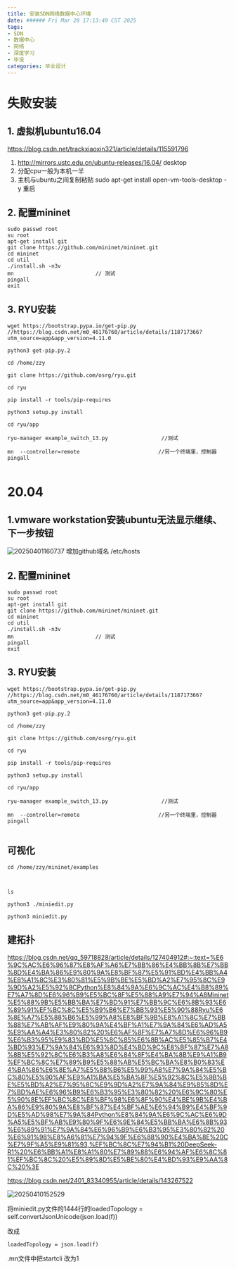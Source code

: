 ```yaml
---
title: 安装SDN网络数据中心环境
date: ###### Fri Mar 28 17:13:49 CST 2025
tags: 
- SDN
- 数据中心
- 网络
- 深度学习
- 毕设
categories: 毕业设计
---
```

# 失败安装
## 1. 虚拟机ubuntu16.04
https://blog.csdn.net/trackxiaoxin321/article/details/115591796
1. http://mirrors.ustc.edu.cn/ubuntu-releases/16.04/         desktop
2. 分配cpu一般为本机一半
3. 主机与ubuntu之间复制粘贴
sudo apt-get install open-vm-tools-desktop -y 
重启
## 2. 配置mininet
```
sudo passwd root
su root
apt-get install git
git clone https://github.com/mininet/mininet.git
cd mininet
cd util
./install.sh -n3v
mn                          // 测试
pingall
exit
```
## 3. RYU安装
```
wget https://bootstrap.pypa.io/get-pip.py       //https://blog.csdn.net/m0_46176760/article/details/118717366?utm_source=app&app_version=4.11.0

python3 get-pip.py.2

cd /home/zzy

git clone https://github.com/osrg/ryu.git

cd ryu

pip install -r tools/pip-requires

python3 setup.py install

cd ryu/app

ryu-manager example_switch_13.py                 //测试

mn  --controller=remote                         //另一个终端里，控制器
pingall


```

# 20.04

## 1.vmware workstation安装ubuntu无法显示继续、下一步按钮
![20250401160737](https://cdn.jsdelivr.net/gh/Yolo-ZZY/Image/20250401160737.png)
增加github域名
/etc/hosts
## 2. 配置mininet
```
sudo passwd root
su root
apt-get install git
git clone https://github.com/mininet/mininet.git
cd mininet
cd util
./install.sh -n3v
mn                          // 测试
pingall
exit
```
## 3. RYU安装
```
wget https://bootstrap.pypa.io/get-pip.py       //https://blog.csdn.net/m0_46176760/article/details/118717366?utm_source=app&app_version=4.11.0

python3 get-pip.py.2

cd /home/zzy

git clone https://github.com/osrg/ryu.git

cd ryu

pip install -r tools/pip-requires

python3 setup.py install

cd ryu/app

ryu-manager example_switch_13.py                 //测试

mn  --controller=remote                         //另一个终端里，控制器
pingall


```

## 可视化
```
cd /home/zzy/mininet/examples



ls

python3 ./miniedit.py

python3 miniedit.py
```


## 建拓扑
https://blog.csdn.net/qq_59718828/article/details/127404912#:~:text=%E6%9C%AC%E6%96%87%E8%AF%A6%E7%BB%86%E4%BB%8B%E7%BB%8D%E4%BA%86%E9%80%9A%E8%BF%87%E5%91%BD%E4%BB%A4%E8%A1%8C%E3%80%81%E5%9B%BE%E5%BD%A2%E7%95%8C%E9%9D%A2%E5%92%8CPython%E8%84%9A%E6%9C%AC%E4%B8%89%E7%A7%8D%E6%96%B9%E5%BC%8F%E5%88%A9%E7%94%A8Mininet%E5%88%9B%E5%BB%BA%E7%BD%91%E7%BB%9C%E6%8B%93%E6%89%91%EF%BC%8C%E5%B9%B6%E7%BB%93%E5%90%88Ryu%E6%8E%A7%E5%88%B6%E5%99%A8%E8%BF%9B%E8%A1%8C%E7%BB%88%E7%AB%AF%E9%80%9A%E4%BF%A1%E7%9A%84%E6%AD%A5%E9%AA%A4%E3%80%82%20%E6%AF%8F%E7%A7%8D%E6%96%B9%E6%B3%95%E9%83%BD%E5%8C%85%E6%8B%AC%E5%85%B7%E4%BD%93%E7%9A%84%E6%93%8D%E4%BD%9C%E8%BF%87%E7%A8%8B%E5%92%8C%E6%B3%A8%E6%84%8F%E4%BA%8B%E9%A1%B9%EF%BC%8C%E7%89%B9%E5%88%AB%E5%BC%BA%E8%B0%83%E4%BA%86%E6%8E%A7%E5%88%B6%E5%99%A8%E7%9A%84%E5%BC%80%E5%90%AF%E9%A1%BA%E5%BA%8F%E5%92%8C%E5%9B%BE%E5%BD%A2%E7%95%8C%E9%9D%A2%E7%9A%84%E9%85%8D%E7%BD%AE%E6%96%B9%E6%B3%95%E3%80%82%20%E6%9C%80%E5%90%8E%EF%BC%8C%E8%BF%98%E6%8F%90%E4%BE%9B%E4%BA%86%E9%80%9A%E8%BF%87%E4%BF%AE%E6%94%B9%E4%BF%9D%E5%AD%98%E7%9A%84Python%E8%84%9A%E6%9C%AC%E6%9D%A5%E5%BF%AB%E9%80%9F%E6%9E%84%E5%BB%BA%E6%8B%93%E6%89%91%E7%9A%84%E6%96%B9%E6%B3%95%E3%80%82%20%E6%91%98%E8%A6%81%E7%94%9F%E6%88%90%E4%BA%8E%20C%E7%9F%A5%E9%81%93,%EF%BC%8C%E7%94%B1%20DeepSeek-R1%20%E6%BB%A1%E8%A1%80%E7%89%88%E6%94%AF%E6%8C%81%EF%BC%8C%20%E5%89%8D%E5%BE%80%E4%BD%93%E9%AA%8C%20%3E

https://blog.csdn.net/2401_83340955/article/details/143267522

![20250410152529](https://cdn.jsdelivr.net/gh/Yolo-ZZY/Image/20250410152529.png)

将miniedit.py文件的1444行的loadedTopology = self.convertJsonUnicode(json.load(f))

改成
```
loadedTopology = json.load(f)
```

.mn文件中把startcli 改为1


